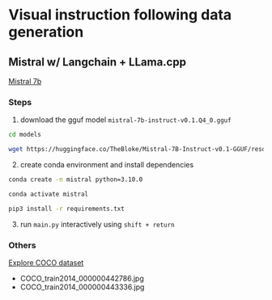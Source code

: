# Visual instruction following data generation

## Mistral w/ Langchain + LLama.cpp

[Mistral 7b](https://mistral.ai/news/announcing-mistral-7b/)


### Steps

1. download the gguf model `mistral-7b-instruct-v0.1.Q4_0.gguf`
```bash
cd models

wget https://huggingface.co/TheBloke/Mistral-7B-Instruct-v0.1-GGUF/resolve/main/mistral-7b-instruct-v0.1.Q4_0.gguf
```

2. create conda environment and install dependencies
```bash
conda create -n mistral python=3.10.0

conda activate mistral

pip3 install -r requirements.txt
```

3. run `main.py` interactively using `shift + return`


### Others

[Explore COCO dataset](https://knowyourdata-tfds.withgoogle.com/#dataset=coco_captions&tab=ITEM&select=default_segment.coco_captions.captions_text.value&draw=default_segment.coco_captions.objects_label.value,bbox,bbox&auto_draw=false&item=COCO_train2014_000000442786.jpg)

- COCO_train2014_000000442786.jpg
- COCO_train2014_000000443336.jpg
